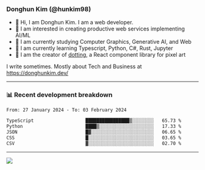 ### Donghun Kim (@hunkim98)

- 👋 Hi, I am Donghun Kim. I am a web developer. 
- 🤔 I am interested in creating productive web services implementing AI/ML
- 🔭 I am currently studying Computer Graphics, Generative AI, and Web 
- 🌱 I am currently learning Typescript, Python, C#, Rust, Jupyter
- 🎨 I am the creator of [dotting](https://github.com/hunkim98/dotting), a React component library for pixel art

I write sometimes. Mostly about Tech and Business at https://donghunkim.dev/

---
### 📊 Recent development breakdown
<!--START_SECTION:waka-->

```txt
From: 27 January 2024 - To: 03 February 2024

TypeScript                   ████████████████▒░░░░░░░░   65.73 %
Python                       ████▒░░░░░░░░░░░░░░░░░░░░   17.33 %
JSON                         █▓░░░░░░░░░░░░░░░░░░░░░░░   06.65 %
CSS                          █░░░░░░░░░░░░░░░░░░░░░░░░   03.65 %
CSV                          ▓░░░░░░░░░░░░░░░░░░░░░░░░   02.70 %
```

<!--END_SECTION:waka-->
---

<!-- <div align='center'> -->
  <img align="center" src="https://github-readme-stats.vercel.app/api?username=hunkim98&theme=dark&show_icons=true"/>
<!-- </div> -->
<!--
**hunkim98/hunkim98** is a ✨ _special_ ✨ repository because its `README.md` (this file) appears on your GitHub profile.

Here are some ideas to get you started:

- 🔭 I’m currently working on ...
- 🌱 I’m currently learning ...
- 👯 I’m looking to collaborate on ...
- 🤔 I’m looking for help with ...
- 💬 Ask me about ...
- 📫 How to reach me: ...
- 😄 Pronouns: ...
- ⚡ Fun fact: ...
-->
